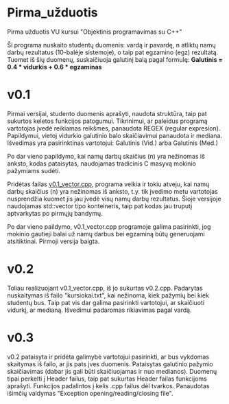 # Pirma_užduotis
Pirma užduotis VU kursui "Objektinis programavimas su C++"

Ši programa nuskaito studentų duomenis: vardą ir pavardę, n atliktų namų darbų rezultatus (10-balėje sistemoje), o taip pat egzamino (egz) rezultatą.
Tuomet iš šių duomenų, suskaičiuoja galutinį balą pagal formulę:
**Galutinis = 0.4 * vidurkis + 0.6 * egzaminas**

# v0.1
Pirmai versijai, studento duomenis aprašyti, naudota struktūra, taip pat sukurtos keletos funkcijos patogumui. Tikrinimui, ar paleidus programą vartotojas įvedė reikiamas reikšmes, panaudota REGEX (regular expresion).
Papildymui, vietoj vidurkio galutinio balo skaičiavimui panaudota ir mediana. Išvedimas yra pasirinktinas vartotojui: Galutinis (Vid.) arba Galutinis (Med.)

Po dar vieno papildymo, kai namų darbų skaičius (n) yra nežinomas iš anksto, kodas pataisytas, naudojamas tradicinis C masyvą mokinio pažymiams sudėti.

Pridėtas failas [v0.1_vector.cpp](https://github.com/vaivapilk/Pirma_uzduotis/blob/v0.1/v0.1_vector.cpp), programa veikia ir tokiu atveju, kai namų darbų skaičius (n) yra nežinomas iš anksto, t.y. tik įvedimo metu vartotojas nusprendžia kuomet jis jau įvedė visų namų darbų rezultatus. Šioje versijoje naudojamas std::vector tipo konteineris, taip pat kodas jau truputį aptvarkytas po pirmųjų bandymų.

Po dar vieno paildymo, v0.1_vector.cpp programoje galima pasirinkti, jog mokinio gautieji balai už namų darbus bei egzaminą būtų generuojami atsitiktinai. Pirmoji versija baigta.

# v0.2
Toliau realizuojant v0.1_vector.cpp, iš jo sukurtas v0.2.cpp. Padarytas nuskaitymas iš failo "kursiokai.txt", kai nežinoma, kiek pažymių bei kiek studentų bus. Taip pat vis dar galima pasirinkti vartotojui, ar skaičiuoti vidurkį, ar medianą. Išvedimui padaromas rikiavimas pagal vardą. 

# v0.3
v0.2 pataisyta ir pridėta galimybė vartotojui pasirinkti, ar bus vykdomas skaitymas iš failo, ar jis pats įves duomenis. Pataisytas galutinio pažymio skaičiavimas (dabar jis gali būti skaičiuojamas ir nuo medianos). Duomenų tipai perkelti į Header failus, taip pat sukurtas Header failas funkcijoms aprašyti. Funkcijos padalintos į kelis .cpp failus dėl tvarkos. Panaudotas išimčių valdymas "Exception opening/reading/closing file".
